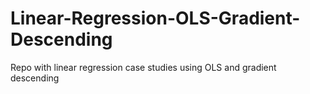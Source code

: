 # Linear-Regression-OLS-Gradient-Descending
Repo with linear regression case studies using OLS and gradient descending
